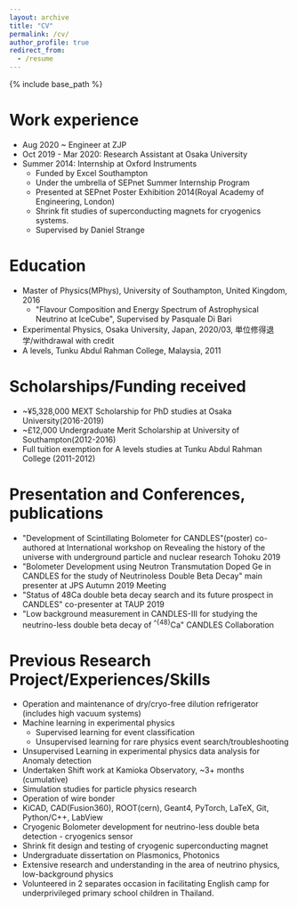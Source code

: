 ```yaml
---
layout: archive
title: "CV"
permalink: /cv/
author_profile: true
redirect_from:
  - /resume
---
```


{% include base_path %}

Work experience
======
* Aug 2020 ~ Engineer at ZJP
* Oct 2019 - Mar 2020: Research Assistant at Osaka University
* Summer 2014: Internship at Oxford Instruments
  * Funded by Excel Southampton
  * Under the umbrella of SEPnet Summer Internship Program
  * Presented at SEPnet Poster Exhibition 2014(Royal Academy of Engineering, London)
  * Shrink fit studies of superconducting magnets for cryogenics systems.
  * Supervised by Daniel Strange

Education
======
* Master of Physics(MPhys), University of Southampton, United Kingdom, 2016
  * "Flavour Composition and Energy Spectrum of Astrophysical Neutrino at IceCube", Supervised by Pasquale Di Bari
* Experimental Physics, Osaka University, Japan, 2020/03, 単位修得退学/withdrawal with credit 
* A levels, Tunku Abdul Rahman College, Malaysia, 2011

Scholarships/Funding received
======
* ~¥5,328,000 MEXT Scholarship for PhD studies at Osaka University(2016-2019)
* ~£12,000 Undergraduate Merit Scholarship at University of Southampton(2012-2016)
* Full tuition exemption for A levels studies at Tunku Abdul Rahman College (2011-2012)

Presentation and Conferences, publications
======
* "Development of Scintillating Bolometer for CANDLES"(poster) co-authored at International workshop on Revealing the history of the universe with underground particle and nuclear research Tohoku 2019
* "Bolometer Development using Neutron Transmutation Doped Ge in CANDLES for the study of Neutrinoless Double Beta Decay" main presenter at JPS Autumn 2019 Meeting
* "Status of 48Ca double beta decay search and its future prospect in CANDLES" co-presenter at TAUP 2019
* "Low background measurement in CANDLES-III for studying the neutrino-less double beta decay of <sup>^{48}</sup>Ca" CANDLES Collaboration 

Previous Research Project/Experiences/Skills
=====
* Operation and maintenance of dry/cryo-free dilution refrigerator (includes high vacuum systems)
* Machine learning in experimental physics
  - Supervised learning for event classification
  - Unsupervised learning for rare physics event search/troubleshooting
* Unsupervised Learning in experimental physics data analysis for Anomaly detection
* Undertaken Shift work at Kamioka Observatory, ~3+ months (cumulative)
* Simulation studies for particle physics research
* Operation of wire bonder
* KiCAD, CAD(Fusion360), ROOT(cern), Geant4, PyTorch, LaTeX, Git, Python/C++, LabView
* Cryogenic Bolometer development for neutrino-less double beta detection - cryogenics sensor
* Shrink fit design and testing of cryogenic superconducting magnet 
* Undergraduate dissertation on Plasmonics, Photonics
* Extensive research and understanding in the area of neutrino physics, low-background physics
* Volunteered in 2 separates occasion in facilitating English camp for underprivileged primary school children in Thailand.